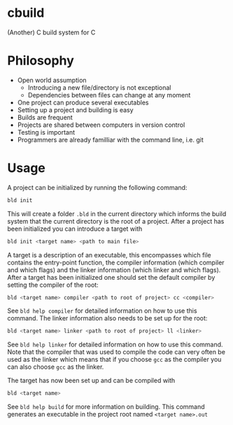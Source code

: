 # cbuild
(Another) C build system for C

# Philosophy

* Open world assumption
  * Introducing a new file/directory is not exceptional
  * Dependencies between files can change at any moment
* One project can produce several executables
* Setting up a project and building is easy
* Builds are frequent
* Projects are shared between computers in version control
* Testing is important
* Programmers are already familliar with the command line, i.e. git

# Usage

A project can be initialized by running the following command:

```bash
bld init
```

This will create a folder `.bld` in the current directory which informs the build system that the current directory is the root of a project. After a project has been initialized you can introduce a target with

```bash
bld init <target name> <path to main file>
```

A target is a description of an executable, this encompasses which file contains the entry-point function, the compiler information (which compiler and which flags) and the linker information (which linker and which flags). After a target has been initialized one should set the default compiler by setting the compiler of the root:

```bash
bld <target name> compiler <path to root of project> cc <compiler>
```

See `bld help compiler` for detailed information on how to use this command. The linker information also needs to be set up for the root:

```bash
bld <target name> linker <path to root of project> ll <linker>
```

See `bld help linker` for detailed information on how to use this command. Note that the compiler that was used to compile the code can very often be used as the linker which means that if you choose `gcc` as the compiler you can also choose `gcc` as the linker.

The target has now been set up and can be compiled with

```bash
bld <target name>
```

See `bld help build` for more information on building. This command generates an executable in the  project root named `<target name>.out`

